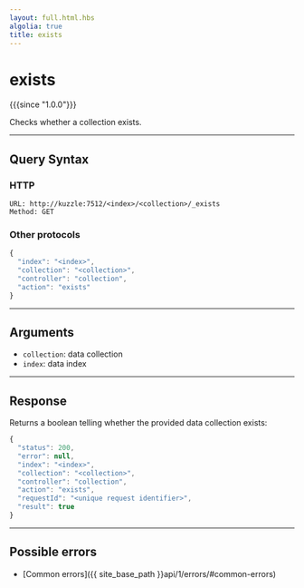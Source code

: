 ```yaml
---
layout: full.html.hbs
algolia: true
title: exists
---
```


# exists

{{{since "1.0.0"}}}

Checks whether a collection exists.

---

## Query Syntax

### HTTP

```http
URL: http://kuzzle:7512/<index>/<collection>/_exists
Method: GET
```

### Other protocols


```js
{
  "index": "<index>",
  "collection": "<collection>",
  "controller": "collection",
  "action": "exists"
}
```

---

## Arguments

* `collection`: data collection
* `index`: data index

---

## Response

Returns a boolean telling whether the provided data collection exists:

```js
{
  "status": 200,
  "error": null,
  "index": "<index>",
  "collection": "<collection>",
  "controller": "collection",
  "action": "exists",
  "requestId": "<unique request identifier>",
  "result": true
}
```

---

## Possible errors

- [Common errors]({{ site_base_path }}api/1/errors/#common-errors)
